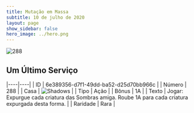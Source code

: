 ```yaml
---
title: Mutação em Massa
subtitle: 10 de julho de 2020
layout: page
show_sidebar: false
hero_image: ../hero.png
---
```


![288](https://cdn.keyforgegame.com/media/card_front/pt/479_288_HGVF3P4J7PVJ_pt.png)

## Um Último Serviço

|----|----|
| ID | 6e389356-d7f1-49dd-ba52-d25d70bb966c |
| Número | 288 |
| Casa | ![Shadows](https://archonarcana.com/images/thumb/e/ee/Shadows.png/22px-Shadows.png "Sombras") |
| Tipo | Ação |
| Bônus | 1A |
| Texto | Jogar: Expurgue cada criatura das Sombras amiga. Roube 1A para cada criatura expurgada desta forma. |
| Raridade | Rara |
